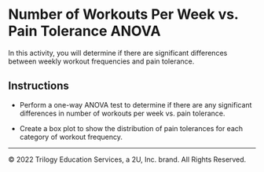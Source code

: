# Number of Workouts Per Week vs. Pain Tolerance ANOVA

In this activity, you will determine if there are significant differences between weekly workout frequencies and pain tolerance.    

## Instructions

* Perform a one-way ANOVA test to determine if there are any significant differences in number of workouts per week vs. pain tolerance.

* Create a box plot to show the distribution of pain tolerances for each category of workout frequency.

- - -

© 2022 Trilogy Education Services, a 2U, Inc. brand. All Rights Reserved.